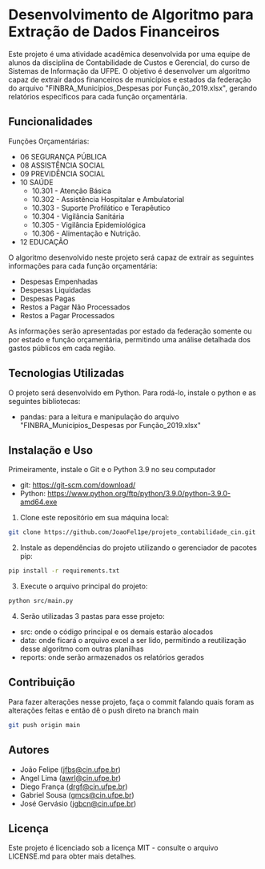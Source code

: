 # Desenvolvimento de Algoritmo para Extração de Dados Financeiros

Este projeto é uma atividade acadêmica desenvolvida por uma equipe de alunos da disciplina de Contabilidade de Custos e Gerencial, do curso de Sistemas de Informação da UFPE. O objetivo é desenvolver um algoritmo capaz de extrair dados financeiros de municípios e estados da federação do arquivo "FINBRA_Municípios_Despesas por Função_2019.xlsx", gerando relatórios específicos para cada função orçamentária.

## Funcionalidades
Funções Orçamentárias:
  - 06 SEGURANÇA PÚBLICA
  - 08 ASSISTÊNCIA SOCIAL 
  - 09 PREVIDÊNCIA SOCIAL
  - 10 SAÚDE
    - 10.301 - Atenção Básica 
    - 10.302 - Assistência Hospitalar e Ambulatorial
    - 10.303 - Suporte Profilático e Terapêutico
    - 10.304 - Vigilância Sanitária
    - 10.305 - Vigilância Epidemiológica
    - 10.306 - Alimentação e Nutrição.
  - 12 EDUCAÇÃO
  
O algoritmo desenvolvido neste projeto será capaz de extrair as seguintes informações para cada função orçamentária:

- Despesas Empenhadas
- Despesas Liquidadas
- Despesas Pagas
- Restos a Pagar Não Processados
- Restos a Pagar Processados

As informações serão apresentadas por estado da federação somente ou por estado e função orçamentária, permitindo uma análise detalhada dos gastos públicos em cada região.

## Tecnologias Utilizadas

O projeto será desenvolvido em Python. Para rodá-lo, instale o python e as seguintes bibliotecas:

- pandas: para a leitura e manipulação do arquivo "FINBRA_Municípios_Despesas por Função_2019.xlsx"

## Instalação e Uso

Primeiramente, instale o Git e o Python 3.9 no seu computador

- git: https://git-scm.com/download/
- Python: https://www.python.org/ftp/python/3.9.0/python-3.9.0-amd64.exe

1. Clone este repositório em sua máquina local:

```bash
git clone https://github.com/JoaoFel1pe/projeto_contabilidade_cin.git
```

2. Instale as dependências do projeto utilizando o gerenciador de pacotes pip:

```bash
pip install -r requirements.txt
```

3. Execute o arquivo principal do projeto:

```bash
python src/main.py
```

4. Serão utilizadas 3 pastas para esse projeto:
- src: onde o código principal e os demais estarão alocados
- data: onde ficará o arquivo excel a ser lido, permitindo a reutilização desse algoritmo com outras planilhas
- reports: onde serão armazenados os relatórios gerados

## Contribuição

Para fazer alterações nesse projeto, faça o commit falando quais foram as alterações feitas e então dê o push direto na branch main

```bash
git push origin main
```

## Autores

- João Felipe (jfbs@cin.ufpe.br)
- Angel Lima (awrl@cin.ufpe.br)
- Diego França (drgf@cin.ufpe.br)
- Gabriel Sousa (gmcs@cin.ufpe.br)
- José Gervásio (jgbcn@cin.ufpe.br)

## Licença

Este projeto é licenciado sob a licença MIT - consulte o arquivo LICENSE.md para obter mais detalhes.
